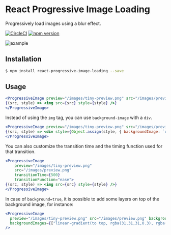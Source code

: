 # React Progressive Image Loading
Progressively load images using a blur effect.

[![CircleCI](https://circleci.com/gh/wcandillon/react-progressive-image-loading.svg?style=svg)](https://circleci.com/gh/wcandillon/react-progressive-image-loading)
[![npm version](https://badge.fury.io/js/react-progressive-image-loading.svg)](https://badge.fury.io/js/react-progressive-image-loading)

![example](http://i.imgur.com/fL5Qqvj.gif)

## Installation

```bash
$ npm install react-progressive-image-loading --save
```

## Usage

```jsx
<ProgressiveImage preview="/images/tiny-preview.png" src="/images/preview.png">
{(src, style) => <img src={src} style={style} />}
</ProgressiveImage>
```

Instead of using the `img` tag, you can use `background-image` with a `div`.

```jsx
<ProgressiveImage preview="/images/tiny-preview.png" src="/images/preview.png">
{(src, style) => <div style={Object.assign(style, { backgroundImage: `url(${src})` })} />}
</ProgressiveImage>
```

You can also customize the transition time and the timing function used for that transition.

```jsx
<ProgressiveImage
    preview="/images/tiny-preview.png"
    src="/images/preview.png"
    transitionTime={500}
    transitionFunction="ease">
{(src, style) => <img src={src} style={style} />}
</ProgressiveImage>
```

In case of `background=true`, it is possible to add some layers on top of the background image, for instance:

```jsx
<ProgressiveImage
  preview="/images/tiny-preview.png" src="/images/preview.png" background={true}
  backgroundImages={["linear-gradient(to top, rgba(31,31,31,0.3), rgba(31,31,31,0.3))"]}
/>
```

